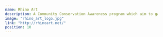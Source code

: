 ```yaml
---
name: Rhino Art
description: A Community Conservation Awareness program which aim to gather the Largest number of Children's Conservation  Voices in support of Saving our Rhino.
image: "rhino_art_logo.jpg"
link: "http://rhinoart.net/"
position: 10
---
```

